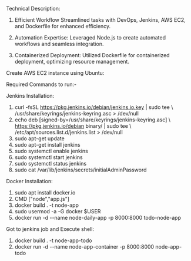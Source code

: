 Technical Description:
1.	Efficient Workflow
Streamlined tasks with DevOps, Jenkins, AWS EC2, and Dockerfile for enhanced efficiency.

2.	Automation Expertise:
Leveraged Node.js to create automated workflows and seamless integration.

3.	Containerized Deployment:
Utilized Dockerfile for containerized deployment, optimizing resource management.

Create AWS EC2 instance using Ubuntu:

Required Commands to run:-

Jenkins Installation:
1.	curl -fsSL https://pkg.jenkins.io/debian/jenkins.io.key | sudo tee \   /usr/share/keyrings/jenkins-keyring.asc > /dev/null 
2.	echo deb [signed-by=/usr/share/keyrings/jenkins-keyring.asc] \   https://pkg.jenkins.io/debian binary/ | sudo tee \   /etc/apt/sources.list.d/jenkins.list > /dev/null
3.	sudo apt-get update 
4.	sudo apt-get install jenkins
5.	sudo systemctl enable jenkins
6.	sudo systemctl start jenkins
7.	 sudo systemctl status jenkins
8.	 sudo cat /var/lib/jenkins/secrets/initialAdminPassword

Docker Installation:
1.	sudo apt install docker.io
2.	CMD ["node","app.js"]
3.	docker build . -t node-app
4.	sudo usermod -a -G docker $USER
5.	docker run -d --name node-daily-app -p 8000:8000 todo-node-app

Got to jenkins job and Execute shell:
1.	docker build . -t node-app-todo
2.	docker run -d --name node-app-container -p 8000:8000 node-app-todo
